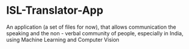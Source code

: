 # ISL-Translator-App
An application (a set of files for now), that allows communication the speaking and the non - verbal community of people, especially in India, using Machine Learning and Computer Vision
